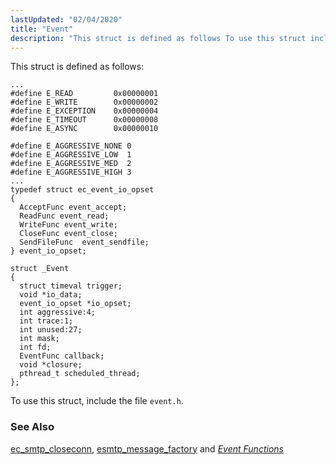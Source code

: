 ```yaml
---
lastUpdated: "02/04/2020"
title: "Event"
description: "This struct is defined as follows To use this struct include the file event h ec smtp closeconn esmtp message factory and Chapter 24 Event Functions..."
---
```


This struct is defined as follows:

```
...
#define E_READ         0x00000001
#define E_WRITE        0x00000002
#define E_EXCEPTION    0x00000004
#define E_TIMEOUT      0x00000008
#define E_ASYNC        0x00000010

#define E_AGGRESSIVE_NONE 0
#define E_AGGRESSIVE_LOW  1
#define E_AGGRESSIVE_MED  2
#define E_AGGRESSIVE_HIGH 3
...
typedef struct ec_event_io_opset
{
  AcceptFunc event_accept;
  ReadFunc event_read;
  WriteFunc event_write;
  CloseFunc event_close;
  SendFileFunc  event_sendfile;
} event_io_opset;

struct _Event
{
  struct timeval trigger;
  void *io_data;
  event_io_opset *io_opset;
  int aggressive:4;
  int trace:1;
  int unused:27;
  int mask;
  int fd;
  EventFunc callback;
  void *closure;
  pthread_t scheduled_thread;
};
```

To use this struct, include the file `event.h`.

### <a name="idp46128240"></a> See Also

[ec_smtp_closeconn](/momentum/3/3-api/apis-ec-smtp-closeconn), [esmtp_message_factory](/momentum/3/3-api/apis-esmtp-message-factory) and [*Event Functions*](/momentum/3/3-api/event)